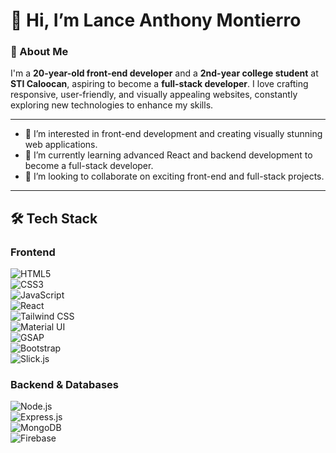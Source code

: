 # 👋 Hi, I’m Lance Anthony Montierro  

### 🌟 About Me  
I'm a **20-year-old front-end developer** and a **2nd-year college student** at **STI Caloocan**, aspiring to become a **full-stack developer**. I love crafting responsive, user-friendly, and visually appealing websites, constantly exploring new technologies to enhance my skills.  

---

- 👀 I’m interested in front-end development and creating visually stunning web applications.  
- 🌱 I’m currently learning advanced React and backend development to become a full-stack developer.  
- 💞️ I’m looking to collaborate on exciting front-end and full-stack projects.  


---



## 🛠️ Tech Stack  

### Frontend  
![HTML5](https://img.shields.io/badge/HTML5-%23E34F26.svg?style=for-the-badge&logo=html5&logoColor=white)  
![CSS3](https://img.shields.io/badge/CSS3-%231572B6.svg?style=for-the-badge&logo=css3&logoColor=white)  
![JavaScript](https://img.shields.io/badge/JavaScript-%23F7DF1E.svg?style=for-the-badge&logo=javascript&logoColor=black)  
![React](https://img.shields.io/badge/React-%2320232a.svg?style=for-the-badge&logo=react&logoColor=%2361DAFB)  
![Tailwind CSS](https://img.shields.io/badge/Tailwind_CSS-%2338B2AC.svg?style=for-the-badge&logo=tailwind-css&logoColor=white)  
![Material UI](https://img.shields.io/badge/Material--UI-%230081CB.svg?style=for-the-badge&logo=material-ui&logoColor=white)  
![GSAP](https://img.shields.io/badge/GSAP-%2388CE02.svg?style=for-the-badge&logo=greensock&logoColor=white)  
![Bootstrap](https://img.shields.io/badge/Bootstrap-%23563D7C.svg?style=for-the-badge&logo=bootstrap&logoColor=white)  
![Slick.js](https://img.shields.io/badge/Slick.js-%23222222.svg?style=for-the-badge&logo=javascript&logoColor=white)  

### Backend & Databases  
![Node.js](https://img.shields.io/badge/Node.js-%23339933.svg?style=for-the-badge&logo=node.js&logoColor=white)  
![Express.js](https://img.shields.io/badge/Express.js-%23000000.svg?style=for-the-badge&logo=express&logoColor=white)  
![MongoDB](https://img.shields.io/badge/MongoDB-%2347A248.svg?style=for-the-badge&logo=mongodb&logoColor=white)  
![Firebase](https://img.shields.io/badge/Firebase-%23FFCA28.svg?style=for-the-badge&logo=firebase&logoColor=black)  


